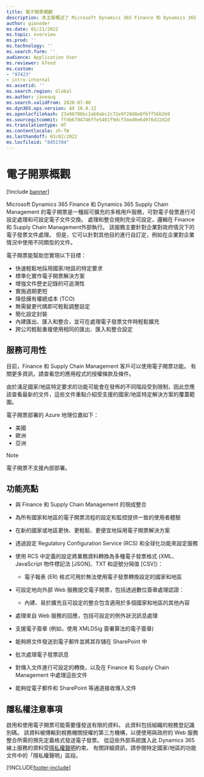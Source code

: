 ```yaml
---
title: 電子開票概觀
description: 本主題概述了 Microsoft Dynamics 365 Finance 和 Dynamics 365 Supply Chain Management 中的電子開票功能。
author: gionoder
ms.date: 01/21/2022
ms.topic: overview
ms.prod: ''
ms.technology: ''
ms.search.form: ''
audience: Application User
ms.reviewer: kfend
ms.custom:
- "97423"
- intro-internal
ms.assetid: ''
ms.search.region: Global
ms.author: janeaug
ms.search.validFrom: 2020-07-08
ms.dyn365.ops.version: AX 10.0.12
ms.openlocfilehash: 23a98706bc2ab0abc2c72e9f20d8e8fbff56b2b9
ms.sourcegitcommit: ffdb6794746ffe5461f9dcf34ed8e64976d22d2d
ms.translationtype: HT
ms.contentlocale: zh-TW
ms.lasthandoff: 03/02/2022
ms.locfileid: "8451704"
---
```

# <a name="electronic-invoicing-overview"></a>電子開票概觀

[!include [banner](../includes/banner.md)]

Microsoft Dynamics 365 Finance 和 Dynamics 365 Supply Chain Management 的電子開票是一種超可擴充的多租用戶服務，可對電子發票進行可設定處理和可設定電子文件交換。 處理和整合規則完全可設定，邏輯在 Finance 和 Supply Chain Management外部執行。 該服務主要針對企業對政府情況下的電子發票文件處理。 但是，它可以針對其他目的進行自訂定，例如在企業對企業情況中使用不同類型的文件。

電子開票能幫助您實現以下目標：

- 快速輕鬆地採用國家/地區的特定要求
- 標準化實作電子開票解決方案
- 增強文件歷史記錄的可追溯性
- 實施週期更短
- 降低擁有權總成本 (TCO)
- 無需變更代碼即可輕鬆調整設定
- 簡化設定封裝
- 內建匯出、匯入和整合，並可在處理電子發票文件時輕鬆擴充
- 跨公司輕鬆重複使用相同的匯出、匯入和整合設定

## <a name="service-availability"></a>服務可用性

目前，Finance 和 Supply Chain Management 客戶可以使用電子開票功能。 有關更多資訊，請查看您的應用程式的授權條款及條件。

由於滿足國家/地區特定要求的功能可能會在發佈的不同階段受到限制，因此您應該查看最新的文件，這些文件重點介紹受支援的國家/地區特定解決方案的覆蓋範圍。

電子開票部署的 Azure 地理位置如下：

- 美國
- 歐洲
- 亞洲

> [!NOTE]
> 電子開票不支援內部部署。

## <a name="feature-highlights"></a>功能亮點

- 與 Finance 和 Supply Chain Management 的現成整合
- 為所有國家和地區的電子開票流程的設定和監控提供一致的使用者體驗
- 在新的國家或地區更快、更輕鬆、更便宜地採用電子開票解決方案
- 透過設定 Regulatory Configuration Service (RCS) 和全球化功能來設定服務
- 使用 RCS 中定義的設定將業務資料轉換為多種電子發票格式 (XML、JavaScript 物件標記法 \[JSON\]、TXT 和逗號分隔值 \[CSV\])：

    - 電子報表 (ER) 格式可用於無法使用電子發票轉換設定的國家和地區

- 可設定地向外部 Web 服務提交電子開票，包括透過數位簽章處理認證：

    - 內建、易於擴充且可設定的整合包含適用於多個國家和地區的其他內容

- 處理來自 Web 服務的回應，包括可設定的例外狀況訊息處理
- 支援電子簽章 (例如，使用 XMLDSig 簽署算法的電子簽章)
- 能夠將文件發送到電子郵件並將其存儲在 SharePoint 中
- 批次處理電子發票訊息
- 對傳入文件進行可設定的轉換，以及在 Finance 和 Supply Chain Management 中處理這些文件
- 能夠從電子郵件和 SharePoint 等通道接收傳入文件

## <a name="privacy-notice"></a>隱私權注意事項

啟用和使用電子開票可能需要僅發送有限的資料。 此資料包括組織的稅務登記識別碼。 該資料被傳輸到稅務機關授權的第三方機構，以便使用與政府的 Web 服務整合所需的預先定義格式發送電子發票。 從這些外部系統匯入此 Dynamics 365 線上服務的資料受[隱私權聲明](https://go.microsoft.com/fwlink/?LinkId=512132)約束。 有關詳細資訊，請參閱特定國家/地區的功能文件中的「隱私權聲明」區段。

[!INCLUDE[footer-include](../../includes/footer-banner.md)]
